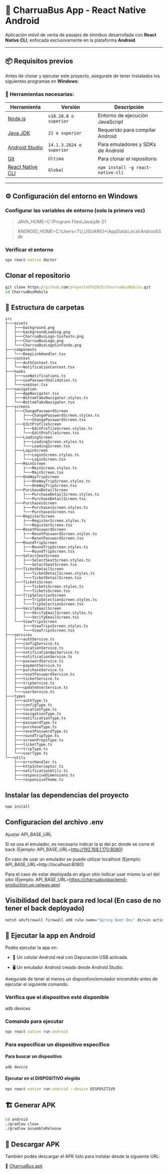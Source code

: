 # 🚌 CharruaBus App - React Native Android

Aplicación móvil de venta de pasajes de ómnibus desarrollada con **React Native CLI**, enfocada exclusivamente en la plataforma **Android**.

---

## 📦 Requisitos previos

Antes de clonar y ejecutar este proyecto, asegurate de tener instalados los siguientes programas en **Windows**:

### 🔧 Herramientas necesarias:

| Herramienta | Versión | Descripción |
|------------|---------|-------------|
| [Node.js](https://nodejs.org/) | `v18.20.8 o superior` | Entorno de ejecución JavaScript |
| [Java JDK](https://www.oracle.com/java/technologies/javase/jdk21-archive-downloads.html) | `21 o superior` | Requerido para compilar Android |
| [Android Studio](https://developer.android.com/studio) | `14.1.3.2024 o superior` | Para emuladores y SDKs de Android |
| [Git](https://git-scm.com/) | `Última` | Para clonar el repositorio |
| [React Native CLI](https://reactnative.dev/docs/environment-setup) | `Global` | ```npm install -g react-native-cli``` |

---

## ⚙️ Configuración del entorno en Windows

### Configurar las variables de entorno (solo la primera vez)

> JAVA_HOME=C:\Program Files\Java\jdk-21

> ANDROID_HOME=C:\Users\<TU_USUARIO>\AppData\Local\Android\Sdk

### Verificar el entorno

```cmd
npx react-native doctor
````

## Clonar el repositorio

```cmd
git clone https://github.com/proyectoUTU2025/CharruaBusMobile.git
cd CharruaBusMobile
```

## 📁 Estructura de carpetas

```
src
├───assets
│   ├───background.png
│   ├───backgroundLoading.png
│   ├───CharruaBusLogo-SinTexto.png
│   ├───CharruaBusLogo.png
│   └───CharruaBusLogoSinFondo.png
├───components
│   └───DeepLinkHandler.tsx
├───context
│   ├───AuthContext.tsx
│   └───NotificationContext.tsx
├───hooks
│   ├───useNotifications.ts
│   ├───usePasswordValidation.ts
│   └───useUser.tsx
├───navigation
│   ├───AppNavigator.tsx
│   ├───BottomTabsNavigator.styles.ts
│   └───BottomTabsNavigator.tsx
├───screens
│   ├───ChangePasswordScreen
│   │   ├───ChangePasswordScreen.styles.ts
│   │   └───ChangePasswordScreen.tsx
│   ├───EditProfileScreen
│   │   ├───EditProfileScreen.styles.ts
│   │   └───EditProfileScreen.tsx
│   ├───LoadingScreen
│   │   ├───LoadingScreen.styles.ts
│   │   └───LoadingScreen.tsx
│   ├───LoginScreen
│   │   ├───LoginScreen.styles.ts
│   │   └───LoginScreen.tsx
│   ├───MainScreen
│   │   ├───MainScreen.styles.ts
│   │   └───MainScreen.tsx
│   ├───OneWayTripScreen
│   │   ├───OneWayTripScreen.styles.ts
│   │   └───OneWayTripScreen.tsx
│   ├───PurchaseDetailScreen
│   │   ├───PurchaseDetailScreen.styles.ts
│   │   └───PurchaseDetailScreen.tsx
│   ├───PurchasesScreen
│   │   ├───PurchasesScreen.styles.ts
│   │   └───PurchasesScreen.tsx
│   ├───RegisterScreen
│   │   ├───RegisterScreen.styles.ts
│   │   └───RegisterScreen.tsx
│   ├───ResetPasswordScreen
│   │   ├───ResetPasswordScreen.styles.ts
│   │   └───ResetPasswordScreen.tsx
│   ├───RoundTripScreen
│   │   ├───RoundTripScreen.styles.ts
│   │   └───RoundTripScreen.tsx
│   ├───SelectSeatScreen
│   │   ├───SelectSeatScreen.styles.ts
│   │   └───SelectSeatScreen.tsx
│   ├───TicketDetailScreen
│   │   ├───TicketDetailScreen.styles.ts
│   │   └───TicketDetailScreen.tsx
│   ├───TicketsScreen
│   │   ├───TicketsScreen.styles.ts
│   │   └───TicketsScreen.tsx
│   ├───TripSelectionScreen
│   │   ├───TripSelectionScreen.styles.ts
│   │   └───TripSelectionScreen.tsx
│   ├───VerifyEmailScreen
│   │   ├───VerifyEmailScreen.styles.ts
│   │   └───VerifyEmailScreen.tsx
│   └───ViewTripsScreen
│       ├───ViewTripsScreen.styles.ts
│       └───ViewTripsScreen.tsx
├───services
│   ├───authService.ts
│   ├───configService.ts
│   ├───locationService.ts
│   ├───notificationApiService.ts
│   ├───notificationService.ts
│   ├───passwordService.ts
│   ├───paymentService.ts
│   ├───purchaseService.ts
│   ├───resetPasswordService.ts
│   ├───ticketService.ts
│   ├───tripService.ts
│   ├───updateUserService.ts
│   └───userService.ts
├───types
│   ├───authType.ts
│   ├───configType.ts
│   ├───locationType.ts
│   ├───navigationType.ts
│   ├───notificationType.ts
│   ├───passwordType.ts
│   ├───purchaseType.ts
│   ├───resetPasswordType.ts
│   ├───roundTripType.ts
│   ├───screenPropsType.ts
│   ├───ticketType.ts
│   ├───tripType.ts
│   └───userType.ts
└───utils
    ├───errorHandler.ts
    ├───httpInterceptor.ts
    ├───notificationUtils.ts
    ├───responsiveDimensions.ts
    └───responsiveTheme.ts
```

## Instalar las dependencias del proyecto

```cmd
npm install
```

## Configuracion del archivo .env

Ajustar API_BASE_URL

Si se usa el emulador, es necesario indicar la ip del pc donde se corre el back (Ejemplo: API_BASE_URL=http://192.168.1.170:8080)

En caso de usar un emulador se puede utilizar localhost (Ejemplo: API_BASE_URL=http://localhost:8080)

Para el caso de estar deployada en algun sitio indicar usar mismo la url del sitio (Ejemplo: API_BASE_URL=https://charruabusbackend-production.up.railway.app)

## Visibilidad del back para red local (En caso de no tener el back deployado)

```cmd
netsh advfirewall firewall add rule name="Spring Boot Dev" dir=in action=allow protocol=TCP localport=8080
```
## 📱 Ejecutar la app en Android

Podés ejecutar la app en:

- 📱 Un celular Android real con Depuración USB activada.

- 🖥️ Un emulador Android creado desde Android Studio.

Asegurate de tener al menos un dispositivo/emulador encendido antes de ejecutar el siguiente comando.

### Verifica que el dispositivo esté disponible
adb devices

### Comando para ejecutar

```cmd
npx react-native run-android
```
### Para especificar un dispositivo específico
#### Para buscar un dispositivo

```cmd
adb device
```
#### Ejecutar en el DISPOSITIVO elegido

```cmd
npx react-native run-android --device DISPOSITIVO
```

## 🏗️ Generar APK

```cmd
cd android
./gradlew clean
./gradlew assembleRelease
```

## 📲 Descargar APK
También podés descargar el APK listo para instalar desde la siguiente URL:

🔗 [CharruaBus.apk](https://drive.google.com/uc?export=download&id=1yekRl0MtEzKw166p0UkX6WCDPPtW-7C6)
